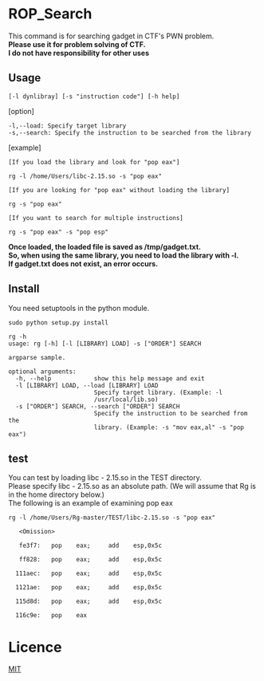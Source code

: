 # ROP_Search
This command is for searching gadget in CTF's PWN problem.  
**Please use it for problem solving of CTF.**  
**I do not have responsibility for other uses**

## Usage
```
[-l dynlibray] [-s "instruction code"] [-h help]
```

[option]
```
-l,--load: Specify target library  
-s,--search: Specify the instruction to be searched from the library
```

[example]
```
[If you load the library and look for "pop eax"]

rg -l /home/Users/libc-2.15.so -s "pop eax"

[If you are looking for "pop eax" without loading the library]

rg -s "pop eax"

[If you want to search for multiple instructions]

rg -s "pop eax" -s "pop esp"
```

__Once loaded, the loaded file is saved as /tmp/gadget.txt.__  
__So, when using the same library, you need to load the library with -l.__  
__If gadget.txt does not exist, an error occurs.__



## Install
You need setuptools in the python module.
```
sudo python setup.py install

rg -h
usage: rg [-h] [-l [LIBRARY] LOAD] -s ["ORDER"] SEARCH

argparse sample.

optional arguments:
  -h, --help            show this help message and exit
  -l [LIBRARY] LOAD, --load [LIBRARY] LOAD
                        Specify target library. (Example: -l
                        /usr/local/lib.so)
  -s ["ORDER"] SEARCH, --search ["ORDER"] SEARCH
                        Specify the instruction to be searched from the
                        library. (Example: -s "mov eax,al" -s "pop eax")

```

## test

You can test by loading libc - 2.15.so in the TEST directory.  
Please specify libc - 2.15.so as an absolute path. (We will assume that Rg is in the home directory below.)   
The following is an example of examining pop eax

```
rg -l /home/Users/Rg-master/TEST/libc-2.15.so -s "pop eax"

   <Omission>

   fe3f7:	pop    eax; 	add    esp,0x5c

   ff828:	pop    eax; 	add    esp,0x5c

  111aec:	pop    eax; 	add    esp,0x5c

  1121ae:	pop    eax; 	add    esp,0x5c

  115d8d:	pop    eax; 	add    esp,0x5c

  116c9e:	pop    eax
```

# Licence
[MIT](https://github.com/KotatuBot/Rop/blob/master/LICENSE.txt)



